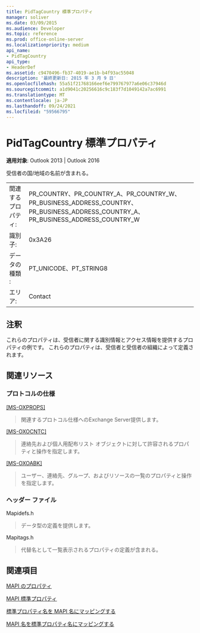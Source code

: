```yaml
---
title: PidTagCountry 標準プロパティ
manager: soliver
ms.date: 03/09/2015
ms.audience: Developer
ms.topic: reference
ms.prod: office-online-server
ms.localizationpriority: medium
api_name:
- PidTagCountry
api_type:
- HeaderDef
ms.assetid: c9470496-fb37-4019-ae1b-b4f93ac55048
description: '最終更新日: 2015 年 3 月 9 日'
ms.openlocfilehash: 55a51f21768166eef6e799767977a6e06c37946d
ms.sourcegitcommit: a1d9041c20256616c9c183f7d1049142a7ac6991
ms.translationtype: MT
ms.contentlocale: ja-JP
ms.lasthandoff: 09/24/2021
ms.locfileid: "59566795"
---
```

# <a name="pidtagcountry-canonical-property"></a>PidTagCountry 標準プロパティ

  
  
**適用対象**: Outlook 2013 | Outlook 2016 
  
受信者の国/地域の名前が含まれる。 
  
|||
|:-----|:-----|
|関連するプロパティ:  <br/> |PR_COUNTRY、PR_COUNTRY_A、PR_COUNTRY_W、PR_BUSINESS_ADDRESS_COUNTRY、PR_BUSINESS_ADDRESS_COUNTRY_A、PR_BUSINESS_ADDRESS_COUNTRY_W  <br/> |
|識別子:  <br/> |0x3A26  <br/> |
|データの種類 :   <br/> |PT_UNICODE、PT_STRING8  <br/> |
|エリア:  <br/> |Contact  <br/> |
   
## <a name="remarks"></a>注釈

これらのプロパティは、受信者に関する識別情報とアクセス情報を提供するプロパティの例です。 これらのプロパティは、受信者と受信者の組織によって定義されます。
  
## <a name="related-resources"></a>関連リソース

### <a name="protocol-specifications"></a>プロトコルの仕様

[[MS-OXPROPS]](https://msdn.microsoft.com/library/f6ab1613-aefe-447d-a49c-18217230b148%28Office.15%29.aspx)
  
> 関連するプロトコル仕様へのExchange Server提供します。
    
[[MS-OXOCNTC]](https://msdn.microsoft.com/library/9b636532-9150-4836-9635-9c9b756c9ccf%28Office.15%29.aspx)
  
> 連絡先および個人用配布リスト オブジェクトに対して許容されるプロパティと操作を指定します。
    
[[MS-OXOABK]](https://msdn.microsoft.com/library/f4cf9b4c-9232-4506-9e71-2270de217614%28Office.15%29.aspx)
  
> ユーザー、連絡先、グループ、およびリソースの一覧のプロパティと操作を指定します。
    
### <a name="header-files"></a>ヘッダー ファイル

Mapidefs.h
  
> データ型の定義を提供します。
    
Mapitags.h
  
> 代替名として一覧表示されるプロパティの定義が含まれる。
    
## <a name="see-also"></a>関連項目



[MAPI のプロパティ](mapi-properties.md)
  
[MAPI 標準プロパティ](mapi-canonical-properties.md)
  
[標準プロパティ名を MAPI 名にマッピングする](mapping-canonical-property-names-to-mapi-names.md)
  
[MAPI 名を標準プロパティ名にマッピングする](mapping-mapi-names-to-canonical-property-names.md)

